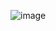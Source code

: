 ![image](https://github.com/companyakis/from-numpy-to-tensorflow/assets/77589867/d0c33165-0719-42ca-9f9b-6d9ff2fbd638)
